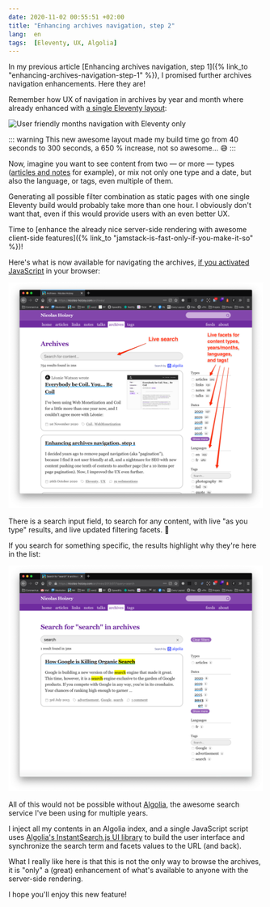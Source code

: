 ```yaml
---
date: 2020-11-02 00:55:51 +02:00
title: "Enhancing archives navigation, step 2"
lang:  en
tags:  [Eleventy, UX, Algolia]
---
```


In my previous article [Enhancing archives navigation, step 1]({% link_to "enhancing-archives-navigation-step-1" %}), I promised further archives navigation enhancements. Here they are!

Remember how UX of navigation in archives by year and month where already enhanced with [a single Eleventy layout](https://github.com/nhoizey/nicolas-hoizey.com/blob/master/src/_layouts/archives.njk):

![User friendly months navigation with Eleventy only](/articles/2020/10/26/enhancing-archives-navigation-step-1/months-pagination-after.png)

::: warning
This new awesome layout made my build time go from 40 seconds to 300 seconds, a 650 % increase, not so awesome… 😅
:::

Now, imagine you want to see content from two — or more — types ([articles and notes](/archives/?type=articles&type=notes) for example), or mix not only one type and a date, but also the language, or tags, even multiple of them.

Generating all possible filter combination as static pages with one single Eleventy build would probably take more than one hour. I obviously don't want that, even if this would provide users with an even better UX.

Time to [enhance the already nice server-side rendering with awesome client-side features]({% link_to "jamstack-is-fast-only-if-you-make-it-so" %})!

Here's what is now available for navigating the archives, [if you activated JavaScript](https://kryogenix.org/code/browser/everyonehasjs.html) in your browser:

![Navigating the archives with search and facets](archives-live-search-with-algolia.png)

There is a search input field, to search for any content, with live "as you type" results, and live updated filtering facets. 🤯

If you search for something specific, the results highlight why they're here in the list:

![Highlighted results](archives-live-search-with-algolia-highlight.png)

All of this would not be possible without [Algolia](/tags/algolia/), the awesome search service I've been using for multiple years.

I inject all my contents in an Algolia index, and a single JavaScript script uses [Algolia's InstantSearch.js UI library](https://www.algolia.com/doc/guides/building-search-ui/what-is-instantsearch/js/) to build the user interface and synchronize the search term and facets values to the URL (and back).

What I really like here is that this is not the only way to browse the archives, it is "only" a (great) enhancement of what's available to anyone with the server-side rendering.

I hope you'll enjoy this new feature!
